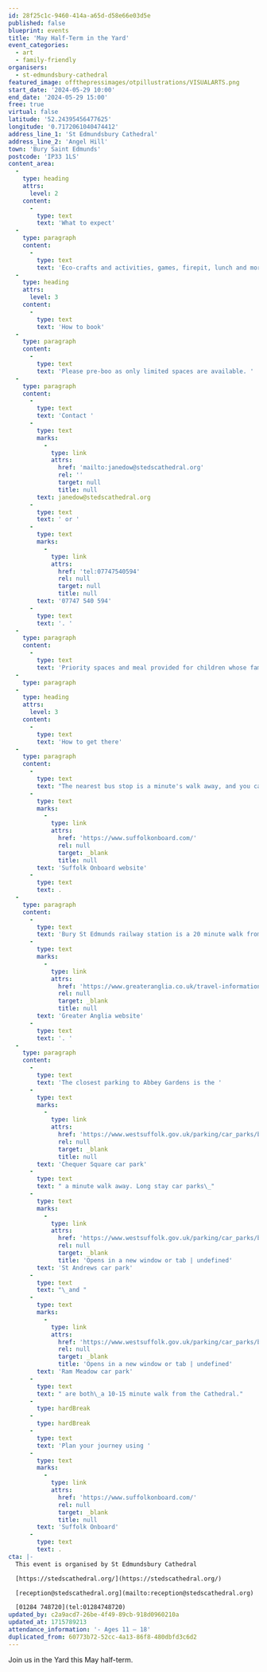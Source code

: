 ```yaml
---
id: 28f25c1c-9460-414a-a65d-d58e66e03d5e
published: false
blueprint: events
title: 'May Half-Term in the Yard'
event_categories:
  - art
  - family-friendly
organisers:
  - st-edmundsbury-cathedral
featured_image: offthepressimages/otpillustrations/VISUALARTS.png
start_date: '2024-05-29 10:00'
end_date: '2024-05-29 15:00'
free: true
virtual: false
latitude: '52.24395456477625'
longitude: '0.7172061040474412'
address_line_1: 'St Edmundsbury Cathedral'
address_line_2: 'Angel Hill'
town: 'Bury Saint Edmunds'
postcode: 'IP33 1LS'
content_area:
  -
    type: heading
    attrs:
      level: 2
    content:
      -
        type: text
        text: 'What to expect'
  -
    type: paragraph
    content:
      -
        type: text
        text: 'Eco-crafts and activities, games, firepit, lunch and more. '
  -
    type: heading
    attrs:
      level: 3
    content:
      -
        type: text
        text: 'How to book'
  -
    type: paragraph
    content:
      -
        type: text
        text: 'Please pre-boo as only limited spaces are available. '
  -
    type: paragraph
    content:
      -
        type: text
        text: 'Contact '
      -
        type: text
        marks:
          -
            type: link
            attrs:
              href: 'mailto:janedow@stedscathedral.org'
              rel: ''
              target: null
              title: null
        text: janedow@stedscathedral.org
      -
        type: text
        text: ' or '
      -
        type: text
        marks:
          -
            type: link
            attrs:
              href: 'tel:07747540594'
              rel: null
              target: null
              title: null
        text: '07747 540 594'
      -
        type: text
        text: '. '
  -
    type: paragraph
    content:
      -
        type: text
        text: 'Priority spaces and meal provided for children whose families are eligible or have an identified need.'
  -
    type: paragraph
  -
    type: heading
    attrs:
      level: 3
    content:
      -
        type: text
        text: 'How to get there'
  -
    type: paragraph
    content:
      -
        type: text
        text: "The nearest bus stop is a minute's walk away, and you can find up-to-date timetables on the "
      -
        type: text
        marks:
          -
            type: link
            attrs:
              href: 'https://www.suffolkonboard.com/'
              rel: null
              target: _blank
              title: null
        text: 'Suffolk Onboard website'
      -
        type: text
        text: .
  -
    type: paragraph
    content:
      -
        type: text
        text: 'Bury St Edmunds railway station is a 20 minute walk from the Cathedral. You can find train times on the '
      -
        type: text
        marks:
          -
            type: link
            attrs:
              href: 'https://www.greateranglia.co.uk/travel-information/station-information/bse'
              rel: null
              target: _blank
              title: null
        text: 'Greater Anglia website'
      -
        type: text
        text: '. '
  -
    type: paragraph
    content:
      -
        type: text
        text: 'The closest parking to Abbey Gardens is the '
      -
        type: text
        marks:
          -
            type: link
            attrs:
              href: 'https://www.westsuffolk.gov.uk/parking/car_parks/bse_car_parks/chequer-square-car-park.cfm'
              rel: null
              target: _blank
              title: null
        text: 'Chequer Square car park'
      -
        type: text
        text: " a minute walk away. Long stay car parks\_"
      -
        type: text
        marks:
          -
            type: link
            attrs:
              href: 'https://www.westsuffolk.gov.uk/parking/car_parks/bse_car_parks/st-andrews-long-stay-car-park.cfm'
              rel: null
              target: _blank
              title: 'Opens in a new window or tab | undefined'
        text: 'St Andrews car park'
      -
        type: text
        text: "\_and "
      -
        type: text
        marks:
          -
            type: link
            attrs:
              href: 'https://www.westsuffolk.gov.uk/parking/car_parks/bse_car_parks/ram-meadow-car-park.cfm'
              rel: null
              target: _blank
              title: 'Opens in a new window or tab | undefined'
        text: 'Ram Meadow car park'
      -
        type: text
        text: " are both\_a 10-15 minute walk from the Cathedral."
      -
        type: hardBreak
      -
        type: hardBreak
      -
        type: text
        text: 'Plan your journey using '
      -
        type: text
        marks:
          -
            type: link
            attrs:
              href: 'https://www.suffolkonboard.com/'
              rel: null
              target: _blank
              title: null
        text: 'Suffolk Onboard'
      -
        type: text
        text: .
cta: |-
  This event is organised by St Edmundsbury Cathedral

  [https://stedscathedral.org/](https://stedscathedral.org/)

  [reception@stedscathedral.org](mailto:reception@stedscathedral.org)

  [01284 748720](tel:01284748720)
updated_by: c2a9acd7-26be-4f49-89cb-918d0960210a
updated_at: 1715789213
attendance_information: '- Ages 11 – 18'
duplicated_from: 60773b72-52cc-4a13-86f8-480dbfd3c6d2
---
```

Join us in the Yard this May half-term.